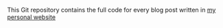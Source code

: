 This Git repository contains the full code for every blog post written in [my personal website](https://wahnou.com/)